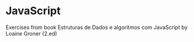 # JavaScript
 
Exercises from book Estruturas de Dados e algoritmos com JavaScript by Loaine Groner (2.ed)
